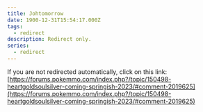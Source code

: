 ```yaml
---
title: Johtomorrow
date: 1900-12-31T15:54:17.000Z
tags:
  - redirect
description: Redirect only.
series:
  - redirect
---
```


If you are not redirected automatically, click on this link: [https://forums.pokemmo.com/index.php?/topic/150498-heartgoldsoulsilver-coming-springish-2023/#comment-2019625](https://forums.pokemmo.com/index.php?/topic/150498-heartgoldsoulsilver-coming-springish-2023/#comment-2019625)
